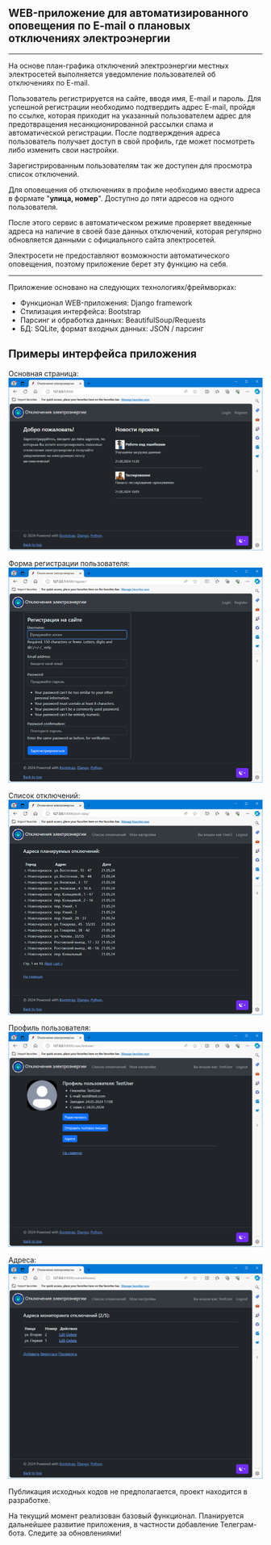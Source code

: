 ## WEB-приложение для автоматизированного оповещения по E-mail о плановых отключениях электроэнергии 

***

На основе план-графика отключений электроэнергии местных электросетей
выполняется уведомление пользователей об отключениях по E-mail.

Пользователь регистрируется на сайте, вводя имя, E-mail  и пароль. Для успешной регистрации
необходимо подтвердить адрес E-mail, пройдя по ссылке, которая приходит на указанный пользователем адрес для
предотвращения несанкционированной рассылки спама и автоматической регистрации. После подтверждения адреса пользователь получает доступ в свой профиль, где может посмотреть либо изменить свои настройки.

Зарегистрированным пользователям так же доступен для просмотра список отключений.

Для оповещения об отключениях в профиле необходимо ввести адреса в формате "**улица, номер**".
Доступно до пяти адресов на одного пользователя. 

После этого сервис в автоматическом режиме проверяет введенные адреса на наличие в своей базе данных отключений, которая регулярно обновляется данными с официального сайта электросетей.

Электросети не предоставляют возможности автоматического оповещения, поэтому приложение берет эту функцию на себя.
***
Приложение основано на следующих технологиях/фреймворках:

* Функционал WEB-приложения: Django framework
* Стилизация интерфейса: Bootstrap 
* Парсинг и обработка данных: BeautifulSoup/Requests
* БД: SQLite, формат входных данных: JSON / парсинг

## Примеры интерфейса приложения

Основная страница:
![основная страница](_main.png "Основная страница")

Форма регистрации пользователя:
![форма_регистрации](_reg.png "Форма регистрации")

Список отключений:
![список отключений](_offs.png "Список отключений")

Профиль пользователя:
![профиль пользователя](_profile.png "Профиль пользователя")

Адреса:
![адреса](_addrs.png "Адреса")

Публикация исходных кодов не предполагается, проект находится в разработке.

На текущий момент реализован базовый функционал. Планируется дальнейшее развитие приложения,
в частности добавление Телеграм-бота. Следите за обновлениями!

